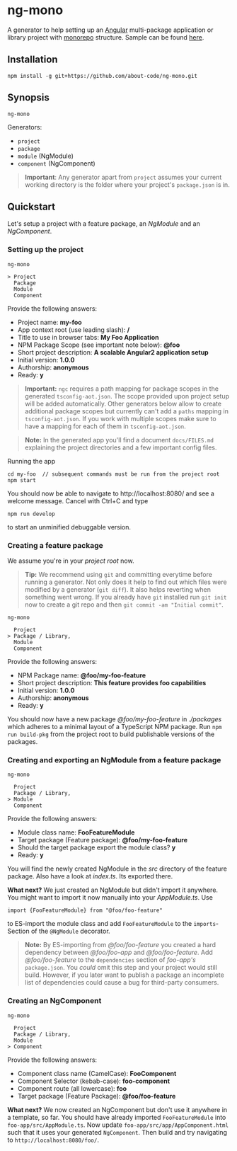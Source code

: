 # ng-mono

A generator to help setting up an [Angular](https://angular.io) multi-package
application or library project with [monorepo](https://github.com/lerna/lerna)
structure. Sample can be found [here](https://github.com/about-code/ng-mono-sample).

## Installation

```
npm install -g git+https://github.com/about-code/ng-mono.git
```

## Synopsis
```
ng-mono
```

Generators:

- `project`
- `package`
- `module` (NgModule)
- `component` (NgComponent)

> **Important**: Any generator apart from `project` assumes your current
> working directory is the folder where your project's `package.json` is in.

## Quickstart

Let's setup a project with a feature package, an *NgModule* and an *NgComponent*.

### Setting up the project

```
ng-mono

> Project
  Package
  Module
  Component
```

Provide the following answers:
- Project name: **my-foo**
- App context root (use leading slash): **/**
- Title to use in browser tabs: **My Foo Application**
- NPM Package Scope (see important note below): **@foo**
- Short project description: **A scalable Angular2 application setup**
- Initial version: **1.0.0**
- Authorship: **anonymous**
- Ready: **y**

> **Important:** `ngc` requires a path mapping for package scopes in the
> generated `tsconfig-aot.json`. The scope provided upon project setup will be
> added automatically. Other generators below allow to create additional package
> scopes but currently can't add a `paths` mapping in `tsconfig-aot.json`. If
> you work with multiple scopes make sure to have a mapping for each of them in
>`tsconfig-aot.json`.

> **Note:** In the generated app you'll find a document `docs/FILES.md` explaining
the project directories and a few important config files.

Running the app
```
cd my-foo  // subsequent commands must be run from the project root
npm start
```
You should now be able to navigate to http://localhost:8080/ and see a welcome
message. Cancel with Ctrl+C and type
```
npm run develop
```
to start an unminified debuggable version.

### Creating a feature package

We assume you're in your *project root* now.

> **Tip:** We recommend using `git` and committing everytime before running a generator.
> Not only does it help to find out which files were modified by a generator (`git diff`).
> It also helps reverting when something went wrong. If you already have `git` installed
> run `git init` now to create a git repo and then `git commit -am "Initial commit"`.

```
ng-mono

  Project
> Package / Library,
  Module
  Component
```
Provide the following answers:
- NPM Package name: **@foo/my-foo-feature**
- Short project description: **This feature provides foo capabilities**
- Initial version: **1.0.0**
- Authorship: **anonymous**
- Ready: **y**

You should now have a new package *@foo/my-foo-feature* in *./packages* which
adheres to a minimal layout of a TypeScript NPM package. Run `npm run build-pkg`
from the project root to build publishable versions of the packages.

### Creating and exporting an NgModule from a feature package
```
ng-mono

  Project
  Package / Library,
> Module
  Component
```
Provide the following answers:
- Module class name: **FooFeatureModule**
- Target package (Feature package): **@foo/my-foo-feature**
- Should the target package export the module class? **y**
- Ready: **y**

You will find the newly created NgModule in the *src* directory of the feature
package. Also have a look at *index.ts*. Its exported there.

**What next?**
We just created an NgModule but didn't import it anywhere. You might want to import
it now manually into your *AppModule.ts*. Use
```
import {FooFeatureModule} from "@foo/foo-feature"
```
to ES-import the module class and add `FooFeatureModule` to the `imports`-Section
of the `@NgModule` decorator.

> **Note:** By ES-importing from *@foo/foo-feature* you created a hard dependency
> between *@foo/foo-app* and *@foo/foo-feature*. Add *@foo/foo-feature* to the
> `dependencies` section of *foo-app's* `package.json`. You *could* omit this
> step and your project would still build. However, if you later want to publish
> a package an incomplete list of dependencies could cause a bug for third-party
> consumers.

### Creating an NgComponent
```
ng-mono

  Project
  Package / Library,
  Module
> Component
```
Provide the following answers:
- Component class name (CamelCase): **FooComponent**
- Component Selector (kebab-case): **foo-component**
- Component route (all lowercase): **foo**
- Target package (Feature Package): **@foo/foo-feature**

**What next?**
We now created an NgComponent but don't use it anywhere in a template, so far.
You should have already imported `FooFeatureModule` into `foo-app/src/AppModule.ts`.
Now update `foo-app/src/app/AppComponent.html` such that it uses your generated
`NgComponent`. Then build and try navigating to `http://localhost:8080/foo/`.
